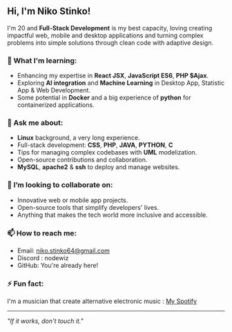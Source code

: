 ## Hi, I'm Niko Stinko!

I'm 20 and **Full-Stack Development** is my best capacity, loving creating impactful web, mobile and desktop applications and turning complex problems into simple solutions through clean code with adaptive design.

### 🌱 What I'm learning:
- Enhancing my expertise in **React JSX**, **JavaScript ES6**, **PHP $Ajax**.
- Exploring **AI integration** and **Machine Learning** in Desktop App, Statistic App & Web Development.
- Some potential in **Docker** and a big experience of **python** for containerized applications.


### 💬 Ask me about:
- **Linux** background, a very long experience.
- Full-stack development: **CSS**, **PHP**, **JAVA**, **PYTHON**, **C**
- Tips for managing complex codebases with **UML** modelization.
- Open-source contributions and collaboration.
- **MySQL**, **apache2** & **ssh** to deploy and manage websites. 

### 👯 I’m looking to collaborate on:
- Innovative web or mobile app projects.
- Open-source tools that simplify developers' lives.
- Anything that makes the tech world more inclusive and accessible.

### 📫 How to reach me:
- Email: [niko.stinko64@gmail.com](mailto:niko.stinko64@gmail.com)
- Discord : nodewiz
- GitHub: You're already here!

### ⚡ Fun fact:
I'm a musician that create alternative electronic music : [My Spotify](https://open.spotify.com/intl-fr/artist/4bmxIzwgUVPKKWyFSWjCIE?si=Ggix4h0TRq-vHJcCXtkTbA)

---

_"If it works, don't touch it."_
